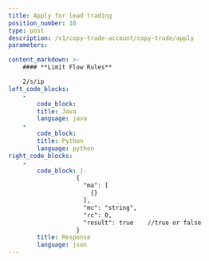 ```yaml
---
title: Apply for lead trading
position_number: 18
type: post
description: /v1/copy-trade-account/copy-trade/apply
parameters:

content_markdown: >-
    #### **Limit Flow Rules**

    2/s/ip
left_code_blocks:
    -
        code_block:
        title: Java
        language: java
    -
        code_block:
        title: Python
        language: python
right_code_blocks:
    -
        code_block: |-
                   {
                     "ma": [
                       {}
                     ],
                     "mc": "string",
                     "rc": 0,
                     "result": true    //true or false
                   }
        title: Response
        language: json
---
```

